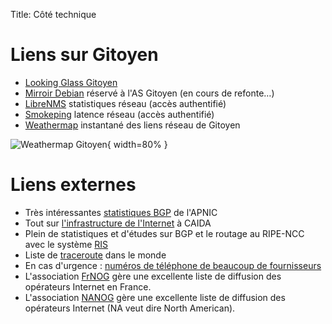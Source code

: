 Title: Côté technique

# Liens sur Gitoyen

* [Looking Glass Gitoyen](https://lg.gitoyen.net/)
* [Mirroir Debian](http://debian.gitoyen.net/) réservé à l'AS Gitoyen (en cours de refonte…)
* [LibreNMS](https://librenms.gitoyen.net/) statistiques réseau (accès authentifié)
* [Smokeping](https://smokeping.gitoyen.net/) latence réseau (accès authentifié)
* [Weathermap](https://librenms.gitoyen.net/plugins/Weathermap/output/members.png) instantané des liens réseau de Gitoyen

![Weathermap Gitoyen](https://librenms.gitoyen.net/plugins/Weathermap/output/members.png){ width=80% }

# Liens externes

* Très intéressantes [statistiques BGP](https://stats.apnic.net/) de l'APNIC
* Tout sur [l'infrastructure de l'Internet](http://www.caida.org/) à CAIDA
* Plein de statistiques et d'études sur BGP et le routage au RIPE-NCC avec le système [RIS](http://www.ris.ripe.net/)
* Liste de [traceroute](http://www.traceroute.org/) dans le monde
* En cas d'urgence : [numéros de téléphone de beaucoup de fournisseurs](http://puck.nether.net/netops/nocs.cgi)
* L'association [FrNOG](http://www.frnog.org/) gère une excellente liste de diffusion des opérateurs Internet en France.
* L'association [NANOG](http://www.nanog.org/) gère une excellente liste de diffusion des opérateurs Internet (NA veut dire North American).

